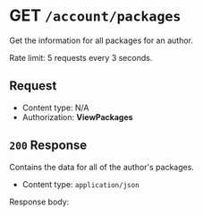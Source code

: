 # GET `/account/packages`

Get the information for all packages for an author.

Rate limit: 5 requests every 3 seconds.

## Request

- Content type: N/A
- Authorization: **ViewPackages**

## `200` Response

Contains the data for all of the author's packages.

- Content type: `application/json`

Response body: